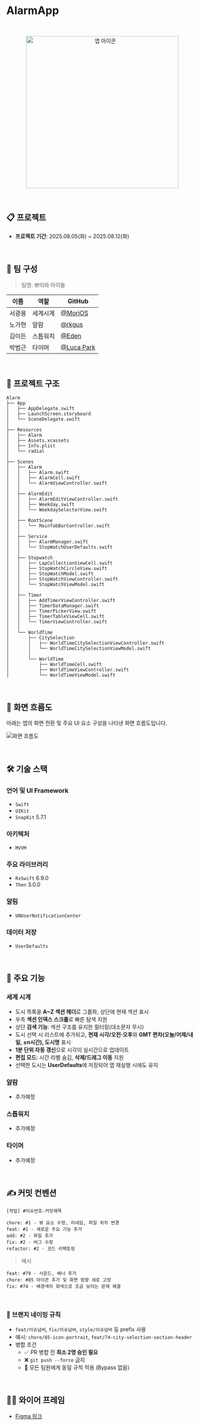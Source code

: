 # AlarmApp

<br>

<p align="center">
  <img src="https://github.com/user-attachments/assets/5c88dd64-f759-4e5a-8a42-5793eb21125f" width="400" alt="앱 아이콘" />
</p>

<br>

## 📋 프로젝트

- **프로젝트 기간**: 2025.08.05(화) ~ 2025.08.12(화)

<br>

## 👥 팀 구성

> 팀명: 뽀미와 아이들

| 이름      | 역할       | GitHub                           |
| -------- | -------- | --------------------------------- |
| 서광용   | 세계시계 | [@MoriOS](https://github.com/Gwangyong) |
| 노가현   | 알람 | [@rkgus](https://github.com/rkgus24) |
| 김이든   | 스톱워치 | [@Eden](https://github.com/kim-eden) |
| 박범근   | 타이머 | [@Luca Park](https://github.com/qlife1146) |

<br>

## 📂 프로젝트 구조
```
Alarm
├── App
│   ├── AppDelegate.swift
│   ├── LaunchScreen.storyboard
│   └── SceneDelegate.swift
│
├── Resources
│   ├── Alarm
│   ├── Assets.xcassets
│   ├── Info.plist
│   └── radial
│
├── Scenes
│   ├── Alarm
│   │   ├── Alarm.swift
│   │   ├── AlarmCell.swift
│   │   └── AlarmViewController.swift
│   │
│   ├── AlarmEdit
│   │   ├── AlarmEditViewController.swift
│   │   ├── Weekday.swift
│   │   └── WeekdaySelectorView.swift
│   │
│   ├── RootScene
│   │   └── MainTabBarController.swift
│   │
│   ├── Service
│   │   ├── AlarmManager.swift
│   │   └── StopWatchUserDefaults.swift
│   │
│   ├── Stopwatch
│   │   ├── LapCollectionViewCell.swift
│   │   ├── StopWatchCircleView.swift
│   │   ├── StopWatchModel.swift
│   │   ├── StopWatchViewController.swift
│   │   └── StopWatchViewModel.swift
│   │
│   ├── Timer
│   │   ├── AddTimerViewController.swift
│   │   ├── TimerDataManager.swift
│   │   ├── TimerPickerView.swift
│   │   ├── TimerTableViewCell.swift
│   │   └── TimerViewController.swift
│   │
│   └── WorldTime
│       ├── CitySelection
│       │   ├── WorldTimeCitySelectionViewController.swift
│       │   └── WorldTimeCitySelectionViewModel.swift
│       │
│       └── WorldTime
│           ├── WorldTimeCell.swift
│           ├── WorldTimeViewController.swift
│           └── WorldTimeViewModel.swift
```

<br>

## 📱 화면 흐름도
아래는 앱의 화면 전환 및 주요 UI 요소 구성을 나타낸 화면 흐름도입니다.

![화면 흐름도](https://github.com/user-attachments/assets/a67dd1a0-f98c-4e1d-bdbb-b0edbab58401)

<br>

## 🛠️ 기술 스택

### 언어 및 UI Framework
- `Swift`
- `UIKit`
- `SnapKit` 5.7.1

### 아키텍처
- `MVVM`

### 주요 라이브러리
- `RxSwift` 6.9.0
- `Then` 3.0.0

### 알림
- `UNUserNotificationCenter`

### 데이터 저장
- `UserDefaults`


<br>

## 📱 주요 기능

### 세계 시계

- 도시 목록을 **A~Z 섹션 헤더**로 그룹화, 상단에 현재 섹션 표시
- 우측 **섹션 인덱스 스크롤**로 빠른 탐색 지원
- 상단 **검색 기능**: 섹션 구조를 유지한 필터링(대소문자 무시)
- 도시 선택 시 리스트에 추가되고, **현재 시각/오전·오후**와 **GMT 편차(오늘/어제/내일, ±n시간), 도시명** 표시
- **1분 단위 자동 갱신**으로 시각이 실시간으로 업데이트
- **편집 모드**: 시간 라벨 숨김, **삭제/드래그 이동** 지원
- 선택한 도시는 **UserDefaults**에 저장되어 앱 재실행 시에도 유지

### 알람
- 추가예정

### 스톱워치
- 추가예정

### 타이머
- 추가예정

<br>

## ✍️ 커밋 컨벤션

```
[작업] #이슈번호-커밋제목

chore: #1 - 뷰 요소 수정, 리네임, 파일 위치 변경
feat: #1 - 새로운 주요 기능 추가
add: #2 - 파일 추가
fix: #2 - 버그 수정
refactor: #2 - 코드 리팩토링
```

> 예시
```
feat: #79 - 사운드, 배너 추가
chore: #85 아이콘 추가 및 화면 방향 세로 고정
fix: #74 - 배경색이 회색으로 조금 보이는 문제 해결
```

<br>

### 🌿 브랜치 네이밍 규칙
- `feat/이슈넘버`, `fix/이슈넘버`, `style/이슈넘버` 등 prefix 사용  
- 예시: `chore/85-icon-portrait`, `feat/74-city-selection-section-header`
- 병합 조건
   - ✅ PR 병합 전 **최소 2명 승인 필요**
   - ❌ `git push --force` 금지
   - 👥 모든 팀원에게 동일 규칙 적용 (Bypass 없음)

<br>

## ⛓️‍💥 와이어 프레임 
- [Figma 링크](https://www.figma.com/design/Mn3uCjHXfjF14r7zz0saTk/BBomiWithChildren?node-id=0-1&p=f&t=vFO4wSujmlkL4Ndt-0)
